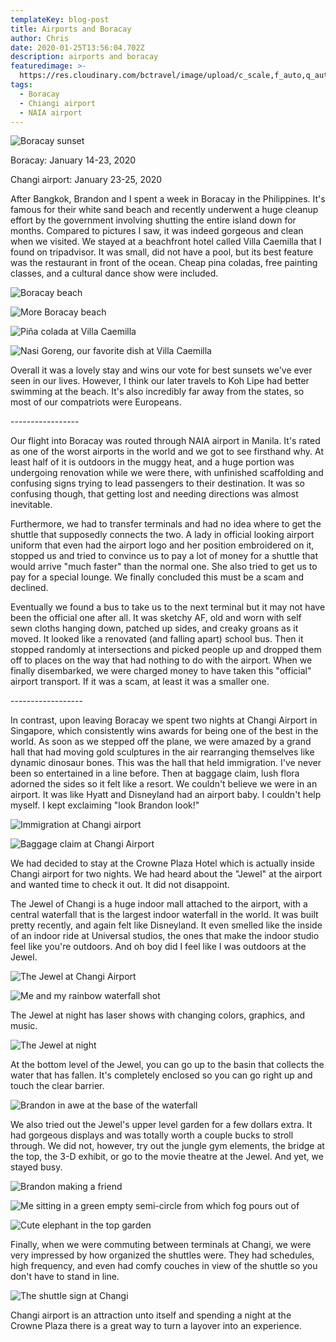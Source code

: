 ```yaml
---
templateKey: blog-post
title: Airports and Boracay
author: Chris
date: 2020-01-25T13:56:04.702Z
description: airports and boracay
featuredimage: >-
  https://res.cloudinary.com/bctravel/image/upload/c_scale,f_auto,q_auto,w_1080/v1584108300/IMG_20200121_182000_qzp7jl.jpg
tags:
  - Boracay
  - Chiangi airport
  - NAIA airport
---
```

![](https://res.cloudinary.com/bctravel/image/upload/c_scale,f_auto,q_auto,w_1080/v1584108300/IMG_20200121_182000_qzp7jl.jpg "Boracay sunset")

Boracay: January 14-23, 2020

Changi airport: January 23-25, 2020

After Bangkok, Brandon and I spent a week in Boracay in the Philippines. It's famous for their white sand beach and recently underwent a huge cleanup effort by the government involving shutting the entire island down for months. Compared to pictures I saw, it was indeed gorgeous and clean when we visited. We stayed at a beachfront hotel called Villa Caemilla that I found on tripadvisor. It was small, did not have a pool, but its best feature was the restaurant in front of the ocean. Cheap pina coladas, free painting classes, and a cultural dance show were included.

![](https://res.cloudinary.com/bctravel/image/upload/c_scale,f_auto,q_auto,w_1080/v1584108309/IMG_20200121_181919_ugs2ry.jpg "Boracay beach")

![](https://res.cloudinary.com/bctravel/image/upload/c_scale,f_auto,q_auto,w_1080/v1584108266/IMG_20200120_131136_iuzq6i.jpg "More Boracay beach")

![](https://res.cloudinary.com/bctravel/image/upload/c_scale,f_auto,q_auto,w_1080/v1584108256/IMG_20200117_121548_qhuzf3.jpg "Piña colada at Villa Caemilla")

![](https://res.cloudinary.com/bctravel/image/upload/c_scale,f_auto,q_auto,w_1080/v1584108300/IMG_20200122_182718_qhghd9.jpg "Nasi Goreng, our favorite dish at Villa Caemilla")

Overall it was a lovely stay and wins our vote for best sunsets we've ever seen in our lives. However, I think our later travels to Koh Lipe had better swimming at the beach. It's also incredibly far away from the states, so most of our compatriots were Europeans. 

\-----------------

Our flight into Boracay was routed through NAIA airport in Manila. It's rated as one of the worst airports in the world and we got to see firsthand why. At least half of it is outdoors in the muggy heat, and a huge portion was undergoing renovation while we were there, with unfinished scaffolding and confusing signs trying to lead passengers to their destination. It was so confusing though, that getting lost and needing directions was almost inevitable. 

Furthermore, we had to transfer terminals and had no idea where to get the shuttle that supposedly connects the two. A lady in official looking airport uniform that even had the airport logo and her position embroidered on it, stopped us and tried to convince us to pay a lot of money for a shuttle that would arrive "much faster" than the normal one. She also tried to get us to pay for a special lounge. We finally concluded this must be a scam and declined.

Eventually we found a bus to take us to the next terminal but it may not have been the official one after all. It was sketchy AF, old and worn with self sewn cloths hanging down, patched up sides, and creaky groans as it moved. It looked like a renovated (and falling apart) school bus. Then it stopped randomly at intersections and picked people up and dropped them off to places on the way that had nothing to do with the airport. When we finally disembarked, we were charged money to have taken this "official" airport transport. If it was a scam, at least it was a smaller one.

\------------------

In contrast, upon leaving Boracay we spent two nights at Changi Airport in Singapore, which consistently wins awards for being one of the best in the world. As soon as we stepped off the plane, we were amazed by a grand hall that had moving gold sculptures in the air rearranging themselves like dynamic dinosaur bones. This was the hall that held immigration. I've never been so entertained in a line before. Then at baggage claim, lush flora adorned the sides so it felt like a resort. We couldn't believe we were in an airport. It was like Hyatt and Disneyland had an airport baby. I couldn't help myself. I kept exclaiming "look Brandon look!"

![](https://res.cloudinary.com/bctravel/image/upload/c_scale,f_auto,q_auto,w_1080/v1584108286/IMG_20200123_182955_mcggov.jpg "Immigration at Changi airport ")

![](https://res.cloudinary.com/bctravel/image/upload/c_scale,f_auto,q_auto,w_1080/v1584108204/IMG_3338_t1kj84.jpg "Baggage claim at Changi Airport")

We had decided to stay at the Crowne Plaza Hotel which is actually inside Changi airport for two nights. We had heard about the "Jewel" at the airport and wanted time to check it out. It did not disappoint. 

The Jewel of Changi is a huge indoor mall attached to the airport, with a central waterfall that is the largest indoor waterfall in the world. It was built pretty recently, and again felt like Disneyland. It even smelled like the inside of an indoor ride at Universal studios, the ones that make the indoor studio feel like you're outdoors. And oh boy did I feel like I was outdoors at the Jewel.

![](https://res.cloudinary.com/bctravel/image/upload/c_scale,f_auto,q_auto,w_1080/v1584108255/IMG_3363_avoxbq.jpg "The Jewel at Changi Airport")

![](https://res.cloudinary.com/bctravel/image/upload/c_scale,f_auto,q_auto,w_1080/v1584108285/IMG_3373_rygtr2.jpg "Me and my rainbow waterfall shot")

The Jewel at night has laser shows with changing colors, graphics, and music. 

![](https://res.cloudinary.com/bctravel/image/upload/c_scale,f_auto,q_auto,w_1080/v1584108302/IMG_20200123_194636_qprsnp.jpg "The Jewel at night")

At the bottom level of the Jewel, you can go up to the basin that collects the water that has fallen. It's completely enclosed so you can go right up and touch the clear barrier.

![](https://res.cloudinary.com/bctravel/image/upload/c_scale,f_auto,q_auto,w_1080/v1584108242/IMG_3365_iljaa6.jpg "Brandon in awe at the base of the waterfall")

We also tried out the Jewel's upper level garden for a few dollars extra. It had gorgeous displays and was totally worth a couple bucks to stroll through. We did not, however, try out the jungle gym elements, the bridge at the top, the 3-D exhibit, or go to the movie theatre at the Jewel. And yet, we stayed busy.

![](https://res.cloudinary.com/bctravel/image/upload/c_scale,f_auto,q_auto,w_1080/v1584108432/IMG_20200124_175245_geqhjs.jpg "Brandon making a friend")



![](https://res.cloudinary.com/bctravel/image/upload/c_scale,f_auto,q_auto,w_1080/v1584108314/IMG_20200124_180757_tsdyqt.jpg "Me sitting in a green empty semi-circle from which fog pours out of")

![](https://res.cloudinary.com/bctravel/image/upload/c_scale,f_auto,q_auto,w_1080/v1584108268/IMG_3381_tgstzo.jpg "Cute elephant in the top garden")

Finally, when we were commuting between terminals at Changi, we were very impressed by how organized the shuttles were. They had schedules, high frequency, and even had comfy couches in view of the shuttle so you don't have to stand in line. 

![](https://res.cloudinary.com/bctravel/image/upload/c_scale,f_auto,q_auto,w_1080/v1584108427/MVIMG_20200123_184934_whaz7m.jpg "The shuttle sign at Changi")

Changi airport is an attraction unto itself and spending a night at the Crowne Plaza there is a great way to turn a layover into an experience.
